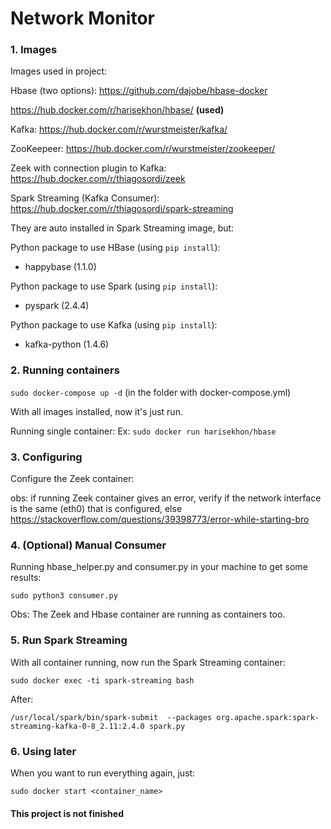 # Network Monitor

<h3>1. Images </h3>
Images used in project:

Hbase (two options):
https://github.com/dajobe/hbase-docker

https://hub.docker.com/r/harisekhon/hbase/ <b>(used)</b>

Kafka:
https://hub.docker.com/r/wurstmeister/kafka/

ZooKeepeer:
https://hub.docker.com/r/wurstmeister/zookeeper/

Zeek with connection plugin to Kafka:
https://hub.docker.com/r/thiagosordi/zeek

Spark Streaming (Kafka Consumer):
https://hub.docker.com/r/thiagosordi/spark-streaming

They are auto installed in Spark Streaming image, but:

Python package to use HBase (using ```pip install```):
- happybase (1.1.0)

Python package to use Spark (using ```pip install```):
- pyspark (2.4.4)

Python package to use Kafka (using ```pip install```):
- kafka-python (1.4.6)

<h3>2. Running containers </h3>

```sudo docker-compose up -d``` (in the folder with docker-compose.yml)

With all images installed, now it's just run. 

Running single container:
Ex:
```sudo docker run harisekhon/hbase```

<h3>3. Configuring </h3>
Configure the Zeek container:

obs: if running Zeek container gives an error, verify if the network interface is the same (eth0) that is configured, else https://stackoverflow.com/questions/39398773/error-while-starting-bro

<h3>4. (Optional) Manual Consumer</h3>
Running hbase_helper.py and consumer.py in your machine to get some results:

```sudo python3 consumer.py```

Obs: The Zeek and Hbase container are running as containers too.

<h3>5. Run Spark Streaming </h3>
With all container running, now run the Spark Streaming container:

```sudo docker exec -ti spark-streaming bash```

After:

```/usr/local/spark/bin/spark-submit  --packages org.apache.spark:spark-streaming-kafka-0-8_2.11:2.4.0 spark.py```

<h3>6. Using later </h3>
When you want to run everything again, just:

```sudo docker start <container_name>```

<h4>This project is not finished</h4>

